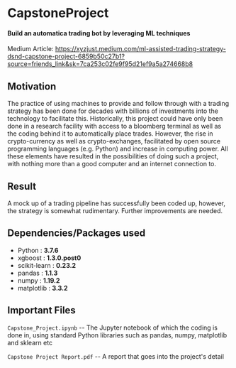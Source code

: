 # CapstoneProject

#### Build an automatica trading bot by leveraging ML techniques
Medium Article: https://xyzjust.medium.com/ml-assisted-trading-strategy-dsnd-capstone-project-6859b50c27b1?source=friends_link&sk=7ca253c02fe9f95d21ef9a5a274668b8


## Motivation

The practice of using machines to provide and follow through with a trading strategy has been done for decades with billions of investments into the technology to facilitate this. Historically, this project could have only been done in a research facility with access to a bloomberg terminal as well as the coding behind it to automatically place trades. However, the rise in crypto-currency as well as crypto-exchanges, facilitated by open source programming languages (e.g. Python) and increase in computing power. All these elements have resulted in the possibilities of doing such a project, with nothing more than a good computer and an internet connection to.

## Result
A mock up of a trading pipeline has successfully been coded up, however, the strategy is somewhat rudimentary. Further improvements are needed.

## Dependencies/Packages used

- Python : **3.7.6**
- xgboost  :  **1.3.0.post0**
- scikit-learn  :  **0.23.2**
- pandas  :  **1.1.3**
- numpy  :  **1.19.2**
- matplotlib  :  **3.3.2**


## Important Files

`Capstone_Project.ipynb` -- The Jupyter notebook of which the coding is done in, using standard Python libraries such as pandas, numpy, matplotlib and sklearn etc

`Capstone Project Report.pdf` -- A report that goes into the project's detail
